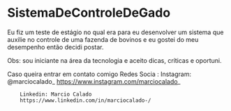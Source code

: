 # SistemaDeControleDeGado
Eu fiz um teste de estágio no qual era para eu desenvolver um sistema que auxilie no controle de uma fazenda de bovinos e eu gostei do meu desempenho então decidi postar.

Obs: sou iniciante na área da tecnologia e aceito dicas, críticas e oportuni.

Caso queira entrar em contato comigo
  Redes Socia :
        Instagram: @marciocalado_
        https://www.instagram.com/marciocalado_
        
        Linkedin: Marcio Calado
        https://www.linkedin.com/in/marciocalado-/
